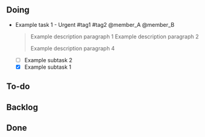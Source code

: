 ## **Doing**

- Example task 1 - Urgent #tag1 #tag2 @member_A @member_B
  > Example description paragraph 1
  > Example description paragraph 2
  >
  > Example description paragraph 4
  - [ ] Example subtask 2
  - [x] Example subtask 1

## **To-do**


## **Backlog**


## **Done**


